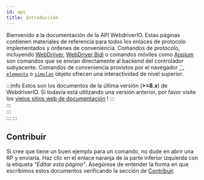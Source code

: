 ```yaml
---
id: api
title: Introducción
---
```


Bienvenido a la documentación de la API WebdriverIO. Estas páginas contienen materiales de referencia para todos los enlaces de protocolo implementados y órdenes de conveniencia. Comandos de protocolo, incluyendo [WebDriiver](/docs/api/webdriver), [WebDriver Bidi](/docs/api/webdriverBidi) o comandos móviles como [Appium](http://appium.io) son comandos que se envían directamente al backend del controlador subyacente. Comandos de conveniencia provistos por el navegador [``](/docs/api/browser), [`elemento`](/docs/api/element) o [`simulan`](/docs/api/mock) objeto ofrecen una interactividad de nivel superior.

:::info
Estos son los documentos de la última versión (__>=8.x__) de WebdriverIO. Si todavía está utilizando una versión anterior, por favor visite los [viejos sitios web de documentación](/versions) !
:::      
:::  
:::  
:::
:::

## Contribuir

Si cree que tiene un buen ejemplo para un comando, no dude en abrir una RP y enviarla. Haz clic en el enlace naranja de la parte inferior izquierda con la etiqueta _"Editar esta página"_. Asegúrese de entender la forma en que escribimos estos documentos verificando la sección de [Contribuir](https://github.com/webdriverio/webdriverio/blob/main/CONTRIBUTING.md).
